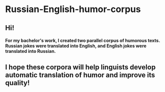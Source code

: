 # Russian-English-humor-corpus
## Hi!
#### For my bachelor's work, I created two parallel corpus of humorous texts. Russian jokes were translated into English, and English jokes were translated into Russian.
## I hope these corpora will help linguists develop automatic translation of humor and improve its quality!

